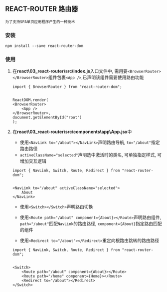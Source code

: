 ## REACT-ROUTER 路由器

    为了支持SPA单页应用程序产生的一种技术

### 安装

    npm install --save react-router-dom

### 使用

1. 在**react\03_react-router\src\index.js**入口文件中, 需用要`<BrowserRouter></BrowserRouter>`组件包裹`<App />`,已声明该组件需要使用路由功能

   ```
   import { BrowserRouter } from "react-router-dom";


   ReactDOM.render(
   <BrowserRouter>
       <App />
   </BrowserRouter>,
   document.getElementById("root")
   );
   ```

2. 在**react\03_react-router\src\components\app\App.jsx**中

   - 使用`<NavLink to="/about"></NavLink>`声明路由导航, `to="/about"`指定路由路径
   - `activeClassName="selected"`声明选中激活时的类名, 可单独指定样式, 可增加交互逻辑

   ```
   import { NavLink, Switch, Route, Redirect } from "react-router-dom";


   <NavLink to="/about" activeClassName="selected">
       About
   </NavLink>
   ```

   - 使用`<Switch></Switch>`声明路由切换

   - 使用`<Route path="/about" component={About}></Route>`声明路由组件, `path="/about"`匹配`NavLink`的路由路径, `component={About}`指定路由匹配的组件
   - 使用`<Redirect to="/about"></Redirect>`重定向根路由跳转的路由路径

   ```
   import { NavLink, Switch, Route, Redirect } from "react-router-dom";


   <Switch>
       <Route path="/about" component={About}></Route>
       <Route path="/home" component={Home}></Route>
       <Redirect to="/about"></Redirect>
   </Switch>
   ```
